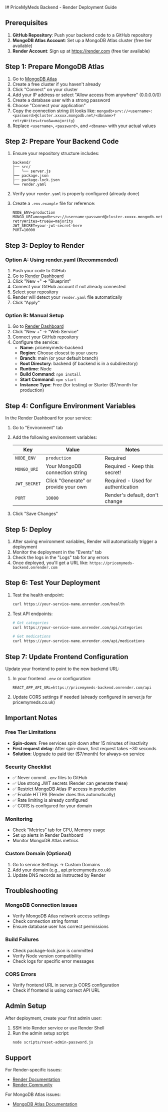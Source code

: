 I# PriceMyMeds Backend - Render Deployment Guide

## Prerequisites

1. **GitHub Repository**: Push your backend code to a GitHub repository
2. **MongoDB Atlas Account**: Set up a MongoDB Atlas cluster (free tier available)
3. **Render Account**: Sign up at https://render.com (free tier available)

## Step 1: Prepare MongoDB Atlas

1. Go to [MongoDB Atlas](https://www.mongodb.com/cloud/atlas)
2. Create a free cluster if you haven't already
3. Click "Connect" on your cluster
4. Add your IP address or select "Allow access from anywhere" (0.0.0.0/0)
5. Create a database user with a strong password
6. Choose "Connect your application"
7. Copy the connection string (it looks like: `mongodb+srv://<username>:<password>@cluster.xxxxx.mongodb.net/<dbname>?retryWrites=true&w=majority`)
8. Replace `<username>`, `<password>`, and `<dbname>` with your actual values

## Step 2: Prepare Your Backend Code

1. Ensure your repository structure includes:
   ```
   backend/
   ├── src/
   │   └── server.js
   ├── package.json
   ├── package-lock.json
   └── render.yaml
   ```

2. Verify your `render.yaml` is properly configured (already done)

3. Create a `.env.example` file for reference:
   ```env
   NODE_ENV=production
   MONGO_URI=mongodb+srv://username:password@cluster.xxxxx.mongodb.net/pricemymeds?retryWrites=true&w=majority
   JWT_SECRET=your-jwt-secret-here
   PORT=10000
   ```

## Step 3: Deploy to Render

### Option A: Using render.yaml (Recommended)

1. Push your code to GitHub
2. Go to [Render Dashboard](https://dashboard.render.com)
3. Click "New +" → "Blueprint"
4. Connect your GitHub account if not already connected
5. Select your repository
6. Render will detect your `render.yaml` file automatically
7. Click "Apply"

### Option B: Manual Setup

1. Go to [Render Dashboard](https://dashboard.render.com)
2. Click "New +" → "Web Service"
3. Connect your GitHub repository
4. Configure the service:
   - **Name**: pricemymeds-backend
   - **Region**: Choose closest to your users
   - **Branch**: main (or your default branch)
   - **Root Directory**: backend (if backend is in a subdirectory)
   - **Runtime**: Node
   - **Build Command**: `npm install`
   - **Start Command**: `npm start`
   - **Instance Type**: Free (for testing) or Starter ($7/month for production)

## Step 4: Configure Environment Variables

In the Render Dashboard for your service:

1. Go to "Environment" tab
2. Add the following environment variables:

   | Key | Value | Notes |
   |-----|-------|-------|
   | `NODE_ENV` | `production` | Required |
   | `MONGO_URI` | Your MongoDB connection string | Required - Keep this secret! |
   | `JWT_SECRET` | Click "Generate" or provide your own | Required - Used for authentication |
   | `PORT` | `10000` | Render's default, don't change |

3. Click "Save Changes"

## Step 5: Deploy

1. After saving environment variables, Render will automatically trigger a deployment
2. Monitor the deployment in the "Events" tab
3. Check the logs in the "Logs" tab for any errors
4. Once deployed, you'll get a URL like: `https://pricemymeds-backend.onrender.com`

## Step 6: Test Your Deployment

1. Test the health endpoint:
   ```bash
   curl https://your-service-name.onrender.com/health
   ```

2. Test API endpoints:
   ```bash
   # Get categories
   curl https://your-service-name.onrender.com/api/categories
   
   # Get medications
   curl https://your-service-name.onrender.com/api/medications
   ```

## Step 7: Update Frontend Configuration

Update your frontend to point to the new backend URL:

1. In your frontend `.env` or configuration:
   ```env
   REACT_APP_API_URL=https://pricemymeds-backend.onrender.com/api
   ```

2. Update CORS settings if needed (already configured in server.js for pricemymeds.co.uk)

## Important Notes

### Free Tier Limitations
- **Spin-down**: Free services spin down after 15 minutes of inactivity
- **First request delay**: After spin-down, first request takes ~30 seconds
- **Solution**: Upgrade to paid tier ($7/month) for always-on service

### Security Checklist
- ✅ Never commit `.env` files to GitHub
- ✅ Use strong JWT secrets (Render can generate these)
- ✅ Restrict MongoDB Atlas IP access in production
- ✅ Enable HTTPS (Render does this automatically)
- ✅ Rate limiting is already configured
- ✅ CORS is configured for your domain

### Monitoring
- Check "Metrics" tab for CPU, Memory usage
- Set up alerts in Render Dashboard
- Monitor MongoDB Atlas metrics

### Custom Domain (Optional)
1. Go to service Settings → Custom Domains
2. Add your domain (e.g., api.pricemymeds.co.uk)
3. Update DNS records as instructed by Render

## Troubleshooting

### MongoDB Connection Issues
- Verify MongoDB Atlas network access settings
- Check connection string format
- Ensure database user has correct permissions

### Build Failures
- Check package-lock.json is committed
- Verify Node version compatibility
- Check logs for specific error messages

### CORS Errors
- Verify frontend URL in server.js CORS configuration
- Check if frontend is using correct API URL

## Admin Setup

After deployment, create your first admin user:

1. SSH into Render service or use Render Shell
2. Run the admin setup script:
   ```bash
   node scripts/reset-admin-password.js
   ```

## Support

For Render-specific issues:
- [Render Documentation](https://render.com/docs)
- [Render Community](https://community.render.com)

For MongoDB Atlas issues:
- [MongoDB Atlas Documentation](https://docs.atlas.mongodb.com)
